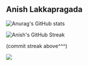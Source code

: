 ## Anish Lakkapragada


![Anurag's GitHub stats](https://github-readme-stats.vercel.app/api?username=anish-lakkapragada&show_icons=true&)

![Anish's GitHub Streak](https://github-readme-streak-stats.herokuapp.com/?theme=dark&user=anish-lakkapragada&hide_border=true)

(commit streak above^^^) 

![](https://komarev.com/ghpvc/?username=anish-lakkapragada)
